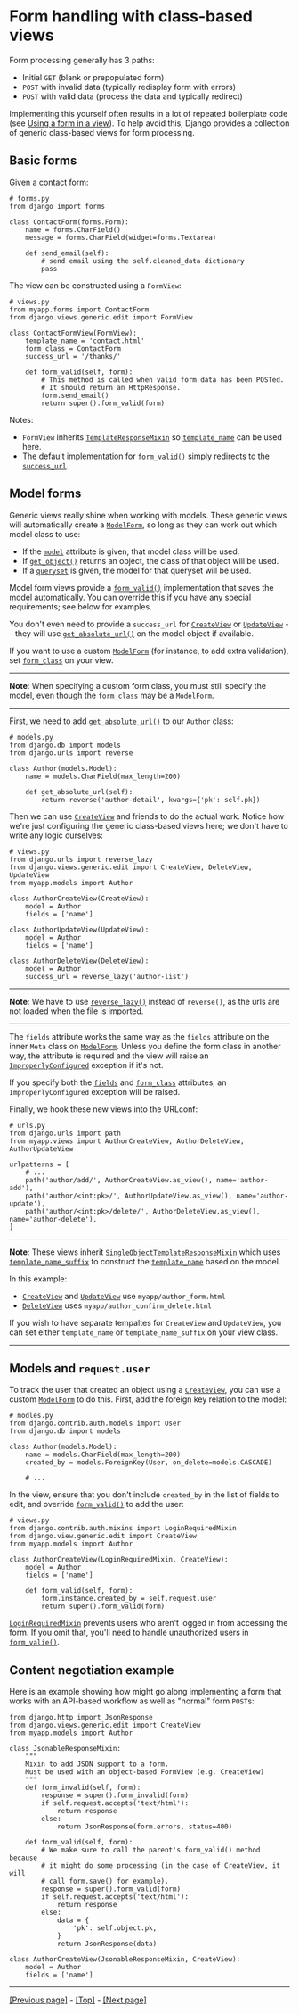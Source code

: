 # Form handling with class-based views

Form processing generally has 3 paths:

* Initial `GET` (blank or prepopulated form)
* `POST` with invalid data (typically redisplay form with errors)
* `POST` with valid data (process the data and typically redirect)

Implementing this yourself often results in a lot of repeated boilerplate code (see [Using a form in a view](https://github.com/AndrewSRea/My_Learning_Port_II/tree/main/Django/Django_Docs/Working_with_Forms#the-view)). To help avoid this, Django provides a collection of generic class-based views for form processing.

## Basic forms

Given a contact form:
```
# forms.py
from django import forms

class ContactForm(forms.Form):
    name = forms.CharField()
    message = forms.CharField(widget=forms.Textarea)

    def send_email(self):
        # send email using the self.cleaned_data dictionary
        pass
```
The view can be constructed using a `FormView`:
```
# views.py
from myapp.forms import ContactForm
from django.views.generic.edit import FormView

class ContactFormView(FormView):
    template_name = 'contact.html'
    form_class = ContactForm
    success_url = '/thanks/'

    def form_valid(self, form):
        # This method is called when valid form data has been POSTed.
        # It should return an HttpResponse.
        form.send_email()
        return super().form_valid(form)
```
Notes:

* `FormView` inherits [`TemplateResponseMixin`](https://docs.djangoproject.com/en/4.0/ref/class-based-views/mixins-simple/#django.views.generic.base.TemplateResponseMixin) so [`template_name`](https://docs.djangoproject.com/en/4.0/ref/class-based-views/mixins-simple/#django.views.generic.base.TemplateResponseMixin.template_name) can be used here.
* The default implementation for [`form_valid()`](https://docs.djangoproject.com/en/4.0/ref/class-based-views/mixins-editing/#django.views.generic.edit.FormMixin.form_valid) simply redirects to the [`success_url`](https://docs.djangoproject.com/en/4.0/ref/class-based-views/mixins-editing/#django.views.generic.edit.FormMixin.success_url).

## Model forms

Generic views really shine when working with models. These generic views will automatically create a [`ModelForm`](https://docs.djangoproject.com/en/4.0/topics/forms/modelforms/#django.forms.ModelForm), so long as they can work out which model class to use:

* If the [`model`](https://docs.djangoproject.com/en/4.0/ref/class-based-views/mixins-editing/#django.views.generic.edit.ModelFormMixin.model) attribute is given, that model class will be used.
* If [`get_object()`](https://docs.djangoproject.com/en/4.0/ref/class-based-views/mixins-single-object/#django.views.generic.detail.SingleObjectMixin.get_object) returns an object, the class of that object will be used.
* If a [`queryset`](https://docs.djangoproject.com/en/4.0/ref/class-based-views/mixins-single-object/#django.views.generic.detail.SingleObjectMixin.queryset) is given, the model for that queryset will be used.

Model form views provide a [`form_valid()`](https://docs.djangoproject.com/en/4.0/ref/class-based-views/mixins-editing/#django.views.generic.edit.ModelFormMixin.form_valid) implementation that saves the model automatically. You can override this if you have any special requirements; see below for examples.

You don't even need to provide a `success_url` for [`CreateView`](https://docs.djangoproject.com/en/4.0/ref/class-based-views/generic-editing/#django.views.generic.edit.CreateView) or [`UpdateView`](https://docs.djangoproject.com/en/4.0/ref/class-based-views/generic-editing/#django.views.generic.edit.UpdateView) -- they will use [`get_absolute_url()`](https://docs.djangoproject.com/en/4.0/ref/models/instances/#django.db.models.Model.get_absolute_url) on the model object if available.

If you want to use a custom [`ModelForm`](https://docs.djangoproject.com/en/4.0/topics/forms/modelforms/#django.forms.ModelForm) (for instance, to add extra validation), set [`form_class`](https://docs.djangoproject.com/en/4.0/ref/class-based-views/mixins-editing/#django.views.generic.edit.FormMixin.form_class) on your view.

<hr>

**Note**: When specifying a custom form class, you must still specify the model, even though the `form_class` may be a `ModelForm`.

<hr>

First, we need to add [`get_absolute_url()`](https://docs.djangoproject.com/en/4.0/ref/models/instances/#django.db.models.Model.get_absolute_url) to our `Author` class:
```
# models.py
from django.db import models
from django.urls import reverse

class Author(models.Model):
    name = models.CharField(max_length=200)

    def get_absolute_url(self):
        return reverse('author-detail', kwargs={'pk': self.pk})
```
Then we can use [`CreateView`](https://docs.djangoproject.com/en/4.0/ref/class-based-views/flattened-index/#CreateView) and friends to do the actual work. Notice how we're just configuring the generic class-based views here; we don't have to write any logic ourselves:
```
# views.py
from django.urls import reverse_lazy
from django.views.generic.edit import CreateView, DeleteView, UpdateView
from myapp.models import Author

class AuthorCreateView(CreateView):
    model = Author
    fields = ['name']

class AuthorUpdateView(UpdateView):
    model = Author
    fields = ['name']

class AuthorDeleteView(DeleteView):
    model = Author
    success_url = reverse_lazy('author-list')
```

<hr>

**Note**: We have to use [`reverse_lazy()`](https://docs.djangoproject.com/en/4.0/ref/urlresolvers/#django.urls.reverse_lazy) instead of `reverse()`, as the urls are not loaded when the file is imported.

<hr>

The `fields` attribute works the same way as the `fields` attribute on the inner `Meta` class on [`ModelForm`](https://docs.djangoproject.com/en/4.0/topics/forms/modelforms/#django.forms.ModelForm). Unless you define the form class in another way, the attribute is required and the view will raise an [`ImproperlyConfigured`](https://docs.djangoproject.com/en/4.0/ref/exceptions/#django.core.exceptions.ImproperlyConfigured) exception if it's not.

If you specify both the [`fields`](https://docs.djangoproject.com/en/4.0/ref/class-based-views/mixins-editing/#django.views.generic.edit.ModelFormMixin.fields) and [`form_class`](https://docs.djangoproject.com/en/4.0/ref/class-based-views/mixins-editing/#django.views.generic.edit.FormMixin.form_class) attributes, an `ImproperlyConfigured` exception will be raised.

Finally, we hook these new views into the URLconf:
```
# urls.py
from django.urls import path
from myapp.views import AuthorCreateView, AuthorDeleteView, AuthorUpdateView

urlpatterns = [
    # ...
    path('author/add/', AuthorCreateView.as_view(), name='author-add'),
    path('author/<int:pk>/', AuthorUpdateView.as_view(), name='author-update'),
    path('author/<int:pk>/delete/', AuthorDeleteView.as_view(), name='author-delete'),
]
```

<hr>

**Note**: These views inherit [`SingleObjectTemplateResponseMixin`](https://docs.djangoproject.com/en/4.0/ref/class-based-views/mixins-single-object/#django.views.generic.detail.SingleObjectTemplateResponseMixin) which uses [`template_name_suffix`](https://docs.djangoproject.com/en/4.0/ref/class-based-views/mixins-single-object/#django.views.generic.detail.SingleObjectTemplateResponseMixin.template_name_suffix) to construct the [`template_name`](https://docs.djangoproject.com/en/4.0/ref/class-based-views/mixins-simple/#django.views.generic.base.TemplateResponseMixin.template_name) based on the model.

In this example:

* [`CreateView`](https://docs.djangoproject.com/en/4.0/ref/class-based-views/flattened-index/#CreateView) and [`UpdateView`](https://docs.djangoproject.com/en/4.0/ref/class-based-views/flattened-index/#UpdateView) use `myapp/author_form.html`
* [`DeleteView`](https://docs.djangoproject.com/en/4.0/ref/class-based-views/flattened-index/#DeleteView) uses `myapp/author_confirm_delete.html`

If you wish to have separate tempaltes for `CreateView` and `UpdateView`, you can set either `template_name` or `template_name_suffix` on your view class.

<hr>

## Models and `request.user`

To track the user that created an object using a [`CreateView`](https://docs.djangoproject.com/en/4.0/ref/class-based-views/flattened-index/#CreateView), you can use a custom [`ModelForm`](https://docs.djangoproject.com/en/4.0/topics/forms/modelforms/#django.forms.ModelForm) to do this. First, add the foreign key relation to the model:
```
# modles.py
from django.contrib.auth.models import User
from django.db import models

class Author(models.Model):
    name = models.CharField(max_length=200)
    created_by = models.ForeignKey(User, on_delete=models.CASCADE)

    # ...
```
In the view, ensure that you don't include `created_by` in the list of fields to edit, and override [`form_valid()`](https://docs.djangoproject.com/en/4.0/ref/class-based-views/mixins-editing/#django.views.generic.edit.ModelFormMixin.form_valid) to add the user:
```
# views.py
from django.contrib.auth.mixins import LoginRequiredMixin
from django.view.generic.edit import CreateView
from myapp.models import Author

class AuthorCreateView(LoginRequiredMixin, CreateView):
    model = Author
    fields = ['name']

    def form_valid(self, form):
        form.instance.created_by = self.request.user
        return super().form_valid(form)
```
[`LoginRequiredMixin`](https://docs.djangoproject.com/en/4.0/topics/auth/default/#django.contrib.auth.mixins.LoginRequiredMixin) prevents users who aren't logged in from accessing the form. If you omit that, you'll need to handle unauthorized users in [`form_valie()`](https://docs.djangoproject.com/en/4.0/ref/class-based-views/mixins-editing/#django.views.generic.edit.ModelFormMixin.form_valid).

## Content negotiation example

Here is an example showing how might go along implementing a form that works with an API-based workflow as well as "normal" form `POST`s:
```
from django.http import JsonResponse
from django.views.generic.edit import CreateView
from myapp.models import Author

class JsonableResponseMixin:
    """
    Mixin to add JSON support to a form.
    Must be used with an object-based FormView (e.g. CreateView)
    """
    def form_invalid(self, form):
        response = super().form_invalid(form)
        if self.request.accepts('text/html'):
            return response
        else:
            return JsonResponse(form.errors, status=400)

    def form_valid(self, form):
        # We make sure to call the parent's form_valid() method because
        # it might do some processing (in the case of CreateView, it will
        # call form.save() for example).
        response = super().form_valid(form)
        if self.request.accepts('text/html'):
            return response
        else:
            data = {
                'pk': self.object.pk,
            }
            return JsonResponse(data)

class AuthorCreateView(JsonableResponseMixin, CreateView):
    model = Author
    fields = ['name']
```

<hr>

[[Previous page]](https://github.com/AndrewSRea/My_Learning_Port_II/tree/main/Django/Django_Docs/Class-based_Views/Built-in_Class-based_Views#built-in-class-based-generic-views) - [[Top]](https://github.com/AndrewSRea/My_Learning_Port_II/tree/main/Django/Django_Docs/Class-based_Views/Form_Handling_Class-based_Views#form-handling-with-class-based-views) - [[Next page]]()